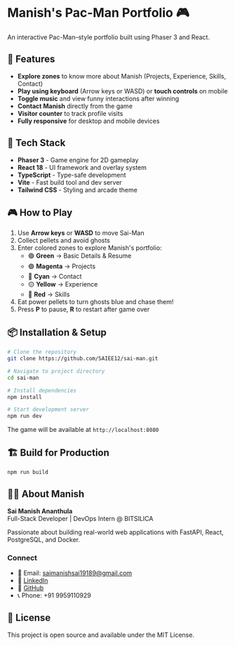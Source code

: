 # Manish's Pac-Man Portfolio 🎮

An interactive Pac-Man–style portfolio built using Phaser 3 and React.

## 🎯 Features

- **Explore zones** to know more about Manish (Projects, Experience, Skills, Contact)
- **Play using keyboard** (Arrow keys or WASD) or **touch controls** on mobile
- **Toggle music** and view funny interactions after winning
- **Contact Manish** directly from the game
- **Visitor counter** to track profile visits
- **Fully responsive** for desktop and mobile devices

## 🚀 Tech Stack

- **Phaser 3** - Game engine for 2D gameplay
- **React 18** - UI framework and overlay system
- **TypeScript** - Type-safe development
- **Vite** - Fast build tool and dev server
- **Tailwind CSS** - Styling and arcade theme

## 🎮 How to Play

1. Use **Arrow keys** or **WASD** to move Sai-Man
2. Collect pellets and avoid ghosts
3. Enter colored zones to explore Manish's portfolio:
   - 🟢 **Green** → Basic Details & Resume
   - 🟣 **Magenta** → Projects
   - 🔵 **Cyan** → Contact
   - 🟡 **Yellow** → Experience
   - 🔴 **Red** → Skills
4. Eat power pellets to turn ghosts blue and chase them!
5. Press **P** to pause, **R** to restart after game over

## 📦 Installation & Setup

```bash
# Clone the repository
git clone https://github.com/SAIEE12/sai-man.git

# Navigate to project directory
cd sai-man

# Install dependencies
npm install

# Start development server
npm run dev
```

The game will be available at `http://localhost:8080`

## 🏗️ Build for Production

```bash
npm run build
```

## 👨‍💻 About Manish

**Sai Manish Ananthula**  
Full-Stack Developer | DevOps Intern @ BITSILICA

Passionate about building real-world web applications with FastAPI, React, PostgreSQL, and Docker.

### Connect

- 📧 Email: saimanishsai19189@gmail.com
- 💼 [LinkedIn](https://www.linkedin.com/in/sai-manish-ananthula)
- 🐙 [GitHub](https://github.com/SAIEE12)
- 📞 Phone: +91 9959110929

## 📄 License

This project is open source and available under the MIT License.
